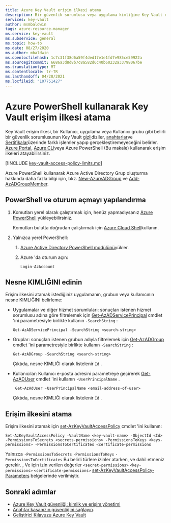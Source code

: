 ```yaml
---
title: Azure Key Vault erişim ilkesi atama
description: Bir güvenlik sorumlusu veya uygulama kimliğine Key Vault erişim ilkesi atamak için Azure portal, Azure CLı veya Azure PowerShell kullanma.
services: key-vault
author: msmbaldwin
tags: azure-resource-manager
ms.service: key-vault
ms.subservice: general
ms.topic: how-to
ms.date: 08/27/2020
ms.author: mbaldwin
ms.openlocfilehash: 1c7c31f38d6a59f4ded17e1e1fd7e985ce59922a
ms.sourcegitcommit: 6686a3d8d8b7c8a582d6c40b60232a33798067be
ms.translationtype: MT
ms.contentlocale: tr-TR
ms.lasthandoff: 04/20/2021
ms.locfileid: "107751427"
---
```

# <a name="assign-a-key-vault-access-policy-using-azure-powershell"></a>Azure PowerShell kullanarak Key Vault erişim ilkesi atama

Key Vault erişim ilkesi, bir Kullanıcı, uygulama veya Kullanıcı grubu gibi belirli bir güvenlik sorumlusunun Key Vault [gizli](../secrets/index.yml)diziler, [anahtarlar](../keys/index.yml)ve [Sertifikalar](../certificates/index.yml)üzerinde farklı işlemler yapıp gerçekleştiremeyeceğini belirler. [Azure Portal](assign-access-policy-portal.md), [Azure CLI](assign-access-policy-cli.md)veya Azure PowerShell (Bu makale) kullanarak erişim ilkeleri atayabilirsiniz.

[!INCLUDE [key-vault-access-policy-limits.md](../../../includes/key-vault-access-policy-limits.md)]

Azure PowerShell kullanarak Azure Active Directory Grup oluşturma hakkında daha fazla bilgi için, bkz. [New-AzureADGroup](/powershell/module/azuread/new-azureadgroup) ve [Add-AzADGroupMember](/powershell/module/az.resources/add-azadgroupmember).

## <a name="configure-powershell-and-sign-in"></a>PowerShell ve oturum açmayı yapılandırma

1. Komutları yerel olarak çalıştırmak için, henüz yapmadıysanız [Azure PowerShell](/powershell/azure/) yükleyebilirsiniz.

    Komutları bulutta doğrudan çalıştırmak için [Azure Cloud Shell](../../cloud-shell/overview.md)kullanın.

1. Yalnızca yerel PowerShell:

    1. [Azure Active Directory PowerShell modülünü](https://www.powershellgallery.com/packages/AzureAD)yükler.

    1. Azure 'da oturum açın:

        ```azurepowershell-interactive
        Login-AzAccount
        ```
    
## <a name="acquire-the-object-id"></a>Nesne KIMLIĞINI edinin

Erişim ilkesini atamak istediğiniz uygulamanın, grubun veya kullanıcının nesne KIMLIĞINI belirleme:

- Uygulamalar ve diğer hizmet sorumluları: sonuçları istenen hizmet sorumlusu adına göre filtrelemek için [Get-AzADServicePrincipal](/powershell/module/az.resources/get-azadserviceprincipal) cmdlet 'ini parametresiyle birlikte kullanın `-SearchString` :

    ```azurepowershell-interactive
    Get-AzADServicePrincipal -SearchString <search-string>
    ```

- Gruplar: sonuçları istenen grubun adıyla filtrelemek için [Get-AzADGroup](/powershell/module/az.resources/get-azadgroup) cmdlet 'ini parametresiyle birlikte kullanın `-SearchString` :

    ```azurepowershell-interactive
    Get-AzADGroup -SearchString <search-string>
    ```
    
    Çıktıda, nesne KIMLIĞI olarak listelenir `Id` .

- Kullanıcılar: Kullanıcı e-posta adresini parametreye geçirerek [Get-AzADUser](/powershell/module/az.resources/get-azaduser) cmdlet 'ini kullanın `-UserPrincipalName` .

    ```azurepowershell-interactive
     Get-AzAdUser -UserPrincipalName <email-address-of-user>
    ```

    Çıktıda, nesne KIMLIĞI olarak listelenir `Id` .

## <a name="assign-the-access-policy"></a>Erişim ilkesini atama

Erişim ilkesini atamak için [set-AzKeyVaultAccessPolicy](/powershell/module/az.keyvault/set-azkeyvaultaccesspolicy) cmdlet 'ini kullanın:

```azurepowershell-interactive
Set-AzKeyVaultAccessPolicy -VaultName <key-vault-name> -ObjectId <Id> -PermissionsToSecrets <secrets-permissions> -PermissionsToKeys <keys-permissions> -PermissionsToCertificates <certificate-permissions    
```

Yalnızca `-PermissionsToSecrets` `-PermissionsToKeys` `-PermissionsToCertificates` Bu belirli türlere izinler atarken, ve dahil etmeniz gerekir. , Ve için izin verilen değerler `<secret-permissions>` `<key-permissions>` `<certificate-permissions>` [set-AzKeyVaultAccessPolicy-Parameters](/powershell/module/az.keyvault/set-azkeyvaultaccesspolicy#parameters) belgelerinde verilmiştir.

## <a name="next-steps"></a>Sonraki adımlar

- [Azure Key Vault güvenliği: kimlik ve erişim yönetimi](security-overview.md#identity-management)
- [Anahtar kasanızın güvenliğini sağlayın](security-overview.md).
- [Geliştirici Kılavuzu Azure Key Vault](developers-guide.md)